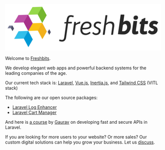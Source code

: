 <p align="center"><a href="https://www.freshbits.in" target="_blank"><img src="https://github.com/freshbitsweb/.github/blob/main/images/freshbits-logo.png?raw=true"></a></p>

Welcome to [Freshbits](https://www.freshbits.in/).

We develop elegant web apps and powerful backend systems for the leading companies of the age.

Our current tech stack is: [Laravel](https://laravel.com), [Vue.js](https://vuejs.org), [Inertia.js](https://inertiajs.com), and [Tailwind CSS](https://tailwindcss.com/) (VITL stack)


The following are our open source packages:
- [Laravel Log Enhancer](https://github.com/freshbitsweb/laravel-log-enhancer)
- [Laravel Cart Manager](https://github.com/freshbitsweb/laravel-cart-manager)


And here is [a course](https://www.educative.io/courses/fast-api-laravel) by [Gaurav](https://twitter.com/gauravmakhecha) on developing fast and secure APIs in Laravel.

If you are looking for more users to your website? Or more sales? Our custom digital solutions can help you grow your business. Let us [discuss](https://www.freshbits.in).